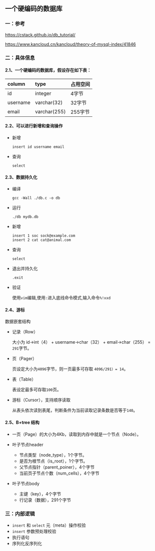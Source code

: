 ##                                                一个硬编码的数据库



### 一：参考

https://cstack.github.io/db_tutorial/

https://www.kancloud.cn/kancloud/theory-of-mysql-index/41846



### 二：具体信息

#### 2.1、一个硬编码的数据库，假设存在如下表：

| column   | type         | 占用空间 |
| :------- | :----------- | -------- |
| id       | integer      | 4字节    |
| username | varchar(32)  | 32字节   |
| email    | varchar(255) | 255字节  |



#### 2.2、可以进行新增和查询操作

+ 新增 

  `insert id username email`

+ 查询

  `select`



#### 2.3、数据持久化

+ 编译

  `gcc -Wall ./db.c -o db`

+ 运行

  `./db mydb.db`

+ 新增

  ```
  insert 1 soc sock@example.com
  insert 2 cat cat@animal.com
  ```

+ 查询

  `select`

+ 退出并持久化

  `.exit`

+ 验证

  使用`vim`编辑,使用`:`进入底线命令模式,输入命令`%!xxd`

  

#### 2.4、游标

数据嵌套结构

+ 记录（Row）

  大小为 id->int（4） + username->char（32） + email->char（255）  =  `291`字节。

+ 页（Pager）

  页设定大小为`4096`字节，则一页最多可存取 `4096/291）= 14`。

+ 表（Table）

  表设定最多可存取`100`页。

+ 游标（Cursor），支持顺序读取

  从表头依次读到表尾，判断条件为当前读取记录条数是否等于`140`。



#### 2.5、B+tree 结构

+ 一页（Page）的大小为4Kb，读取到内存中就是一个节点（Node）。

+ 叶子节点header
  + 节点类型（node_type），1个字节。
  + 是否为根节点（is_root），1个字节。
  + 父节点指针（parent_poiner），4个字节
  + 当前页子节点个数（num_cells），4个字节
+ 叶子节点body
  + 主键（key），4个字节
  + 行记录（数据），291个字节



### 三：内部逻辑

+ `insert` 和 `select` 元（meta）操作校验
+ `insert` 参数预处理校验
+ 执行语句
+ 序列化反序列化

